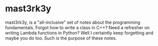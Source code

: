# mast3rk3y
mast3rk3y, is a "all-inclusive" set of notes about the programming fundamentals. Forgot how to write a class in C++? Need a refresher on writing Lambda functions in Python? Well I certaintly keep forgetting and maybe you do too. Such is the purpose of these notes. 
